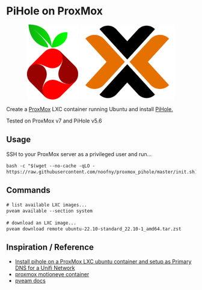 # PiHole on ProxMox

<p align="center">
    <img height="200" alt="PiHole Logo" src="img/logo_pihole.png">
    <img height="200" alt="ProxMox Logo" src="img/logo_proxmox.png">
</p>

Create a [ProxMox](https://www.proxmox.com/en/) LXC container running Ubuntu and install [PiHole.](https://pi-hole.net/)

Tested on ProxMox v7 and PiHole v5.6

## Usage

SSH to your ProxMox server as a privileged user and run...

```shell
bash -c "$(wget --no-cache -qLO - https://raw.githubusercontent.com/noofny/proxmox_pihole/master/init.sh)"
```

## Commands

```shell
# list available LXC images...
pveam available --section system

# download an LXC image...
pveam download remote ubuntu-22.10-standard_22.10-1_amd64.tar.zst
```

## Inspiration / Reference

- [Install pihole on a ProxMox LXC ubuntu container and setup as Primary DNS for a Unifi Network](https://florianmuller.com/install-pihole-on-a-proxmox-lxc-ubuntu-container-and-setup-as-primary-dns-for-unifi-network)
- [proxmox motioneye container](https://github.com/JedimasterRDW/proxmox_motioneye_container)
- [pveam docs](https://pve.proxmox.com/pve-docs/pveam.1.html)
